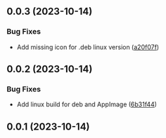 ## 0.0.3 (2023-10-14)

### Bug Fixes

* Add missing icon for .deb linux version ([a20f07f](https://github.com/SupaLive/supalive-app/commit/a20f07f38f1e887d1b67839f14736118ef2aaf42))


## 0.0.2 (2023-10-14)

### Bug Fixes

* Add linux build for deb and AppImage ([6b31f44](https://github.com/SupaLive/supalive-app/commit/6b31f443b4129e170fea8a98e0102bf6bb9ebc68))


## 0.0.1 (2023-10-14)